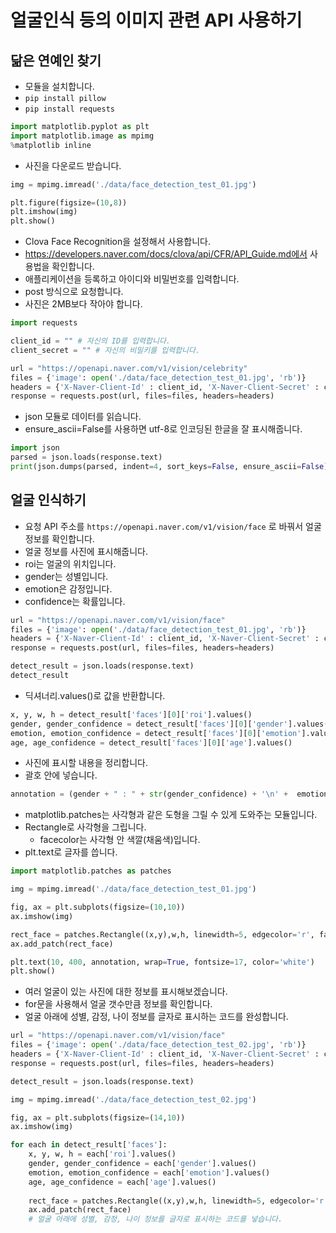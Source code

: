 # 얼굴인식 등의 이미지 관련 API 사용하기
## 닮은 연예인 찾기
* 모듈을 설치합니다.
* ```pip install pillow```
* ```pip install requests```

```python
import matplotlib.pyplot as plt
import matplotlib.image as mpimg
%matplotlib inline
```

* 사진을 다운로드 받습니다.
```python
img = mpimg.imread('./data/face_detection_test_01.jpg')

plt.figure(figsize=(10,8))
plt.imshow(img)
plt.show()
```

* Clova Face Recognition을 설정해서 사용합니다.
* https://developers.naver.com/docs/clova/api/CFR/API_Guide.md에서 사용법을 확인합니다.
* 애플리케이션을 등록하고 아이디와 비밀번호를 입력합니다.
* post 방식으로 요청합니다.
* 사진은 2MB보다 작아야 합니다.
```python
import requests

client_id = "" # 자신의 ID를 입력합니다.
client_secret = "" # 자신의 비밀키를 입력합니다.

url = "https://openapi.naver.com/v1/vision/celebrity"
files = {'image': open('./data/face_detection_test_01.jpg', 'rb')}
headers = {'X-Naver-Client-Id' : client_id, 'X-Naver-Client-Secret' : client_secret}
response = requests.post(url, files=files, headers=headers)
```

* json 모듈로 데이터를 읽습니다.
* ensure_ascii=False를 사용하면 utf-8로 인코딩된 한글을 잘 표시해줍니다.
```python
import json
parsed = json.loads(response.text)
print(json.dumps(parsed, indent=4, sort_keys=False, ensure_ascii=False))
```

## 얼굴 인식하기
* 요청 API 주소를 ```https://openapi.naver.com/v1/vision/face``` 로 바꿔서 얼굴 정보를 확인합니다.
* 얼굴 정보를 사진에 표시해줍니다.
* roi는 얼굴의 위치입니다.
* gender는 성별입니다.
* emotion은 감정입니다.
* confidence는 확률입니다.
```python
url = "https://openapi.naver.com/v1/vision/face"
files = {'image': open('./data/face_detection_test_01.jpg', 'rb')}
headers = {'X-Naver-Client-Id' : client_id, 'X-Naver-Client-Secret' : client_secret}
response = requests.post(url, files=files, headers=headers)

detect_result = json.loads(response.text)
detect_result
```

* 딕셔너리.values()로 값을 반환합니다.
```python
x, y, w, h = detect_result['faces'][0]['roi'].values()
gender, gender_confidence = detect_result['faces'][0]['gender'].values()
emotion, emotion_confidence = detect_result['faces'][0]['emotion'].values()
age, age_confidence = detect_result['faces'][0]['age'].values()
```

* 사진에 표시할 내용을 정리합니다.
* 괄호 안에 넣습니다.
```python
annotation = (gender + " : " + str(gender_confidence) + '\n' +  emotion + " : " + str(emotion_confidence) + '\n' +  age + " : " + str(age_confidence))
```

* matplotlib.patches는 사각형과 같은 도형을 그릴 수 있게 도와주는 모듈입니다.
* Rectangle로 사각형을 그립니다.
  * facecolor는 사각형 안 색깔(채움색)입니다. 
* plt.text로 글자를 씁니다.
```python
import matplotlib.patches as patches

img = mpimg.imread('./data/face_detection_test_01.jpg')

fig, ax = plt.subplots(figsize=(10,10))
ax.imshow(img)

rect_face = patches.Rectangle((x,y),w,h, linewidth=5, edgecolor='r', facecolor='none')
ax.add_patch(rect_face)

plt.text(10, 400, annotation, wrap=True, fontsize=17, color='white')
plt.show()
```

* 여러 얼굴이 있는 사진에 대한 정보를 표시해보겠습니다.
* for문을 사용해서 얼굴 갯수만큼 정보를 확인합니다.
* 얼굴 아래에 성별, 감정, 나이 정보를 글자로 표시하는 코드를 완성합니다.
```python
url = "https://openapi.naver.com/v1/vision/face"
files = {'image': open('./data/face_detection_test_02.jpg', 'rb')}
headers = {'X-Naver-Client-Id' : client_id, 'X-Naver-Client-Secret' : client_secret}
response = requests.post(url, files=files, headers=headers)

detect_result = json.loads(response.text)

img = mpimg.imread('./data/face_detection_test_02.jpg')

fig, ax = plt.subplots(figsize=(14,10))
ax.imshow(img)

for each in detect_result['faces']:
    x, y, w, h = each['roi'].values()
    gender, gender_confidence = each['gender'].values()
    emotion, emotion_confidence = each['emotion'].values()
    age, age_confidence = each['age'].values()
    
    rect_face = patches.Rectangle((x,y),w,h, linewidth=5, edgecolor='r', facecolor='none')
    ax.add_patch(rect_face)
    # 얼굴 아래에 성별, 감정, 나이 정보를 글자로 표시하는 코드를 넣습니다.  
```
